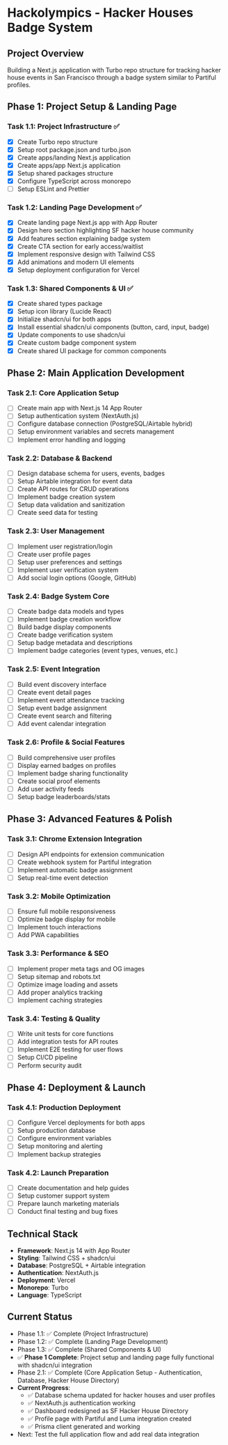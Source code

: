 # Hackolympics - Hacker Houses Badge System

## Project Overview
Building a Next.js application with Turbo repo structure for tracking hacker house events in San Francisco through a badge system similar to Partiful profiles.

## Phase 1: Project Setup & Landing Page

### Task 1.1: Project Infrastructure ✅
- [x] Create Turbo repo structure
- [x] Setup root package.json and turbo.json
- [x] Create apps/landing Next.js application
- [x] Create apps/app Next.js application
- [x] Setup shared packages structure
- [x] Configure TypeScript across monorepo
- [ ] Setup ESLint and Prettier

### Task 1.2: Landing Page Development ✅
- [x] Create landing page Next.js app with App Router
- [x] Design hero section highlighting SF hacker house community
- [x] Add features section explaining badge system
- [x] Create CTA section for early access/waitlist
- [x] Implement responsive design with Tailwind CSS
- [x] Add animations and modern UI elements
- [x] Setup deployment configuration for Vercel

### Task 1.3: Shared Components & UI ✅ 
- [x] Create shared types package
- [x] Setup icon library (Lucide React)
- [x] Initialize shadcn/ui for both apps
- [x] Install essential shadcn/ui components (button, card, input, badge)
- [x] Update components to use shadcn/ui
- [x] Create custom badge component system
- [x] Create shared UI package for common components

## Phase 2: Main Application Development

### Task 2.1: Core Application Setup
- [ ] Create main app with Next.js 14 App Router
- [ ] Setup authentication system (NextAuth.js)
- [ ] Configure database connection (PostgreSQL/Airtable hybrid)
- [ ] Setup environment variables and secrets management
- [ ] Implement error handling and logging

### Task 2.2: Database & Backend
- [ ] Design database schema for users, events, badges
- [ ] Setup Airtable integration for event data
- [ ] Create API routes for CRUD operations
- [ ] Implement badge creation system
- [ ] Setup data validation and sanitization
- [ ] Create seed data for testing

### Task 2.3: User Management
- [ ] Implement user registration/login
- [ ] Create user profile pages
- [ ] Setup user preferences and settings
- [ ] Implement user verification system
- [ ] Add social login options (Google, GitHub)

### Task 2.4: Badge System Core
- [ ] Create badge data models and types
- [ ] Implement badge creation workflow
- [ ] Build badge display components
- [ ] Create badge verification system
- [ ] Setup badge metadata and descriptions
- [ ] Implement badge categories (event types, venues, etc.)

### Task 2.5: Event Integration
- [ ] Build event discovery interface
- [ ] Create event detail pages
- [ ] Implement event attendance tracking
- [ ] Setup event badge assignment
- [ ] Create event search and filtering
- [ ] Add event calendar integration

### Task 2.6: Profile & Social Features
- [ ] Build comprehensive user profiles
- [ ] Display earned badges on profiles
- [ ] Implement badge sharing functionality
- [ ] Create social proof elements
- [ ] Add user activity feeds
- [ ] Setup badge leaderboards/stats

## Phase 3: Advanced Features & Polish

### Task 3.1: Chrome Extension Integration
- [ ] Design API endpoints for extension communication
- [ ] Create webhook system for Partiful integration
- [ ] Implement automatic badge assignment
- [ ] Setup real-time event detection

### Task 3.2: Mobile Optimization
- [ ] Ensure full mobile responsiveness
- [ ] Optimize badge display for mobile
- [ ] Implement touch interactions
- [ ] Add PWA capabilities

### Task 3.3: Performance & SEO
- [ ] Implement proper meta tags and OG images
- [ ] Setup sitemap and robots.txt
- [ ] Optimize image loading and assets
- [ ] Add proper analytics tracking
- [ ] Implement caching strategies

### Task 3.4: Testing & Quality
- [ ] Write unit tests for core functions
- [ ] Add integration tests for API routes
- [ ] Implement E2E testing for user flows
- [ ] Setup CI/CD pipeline
- [ ] Perform security audit

## Phase 4: Deployment & Launch

### Task 4.1: Production Deployment
- [ ] Configure Vercel deployments for both apps
- [ ] Setup production database
- [ ] Configure environment variables
- [ ] Setup monitoring and alerting
- [ ] Implement backup strategies

### Task 4.2: Launch Preparation
- [ ] Create documentation and help guides
- [ ] Setup customer support system
- [ ] Prepare launch marketing materials
- [ ] Conduct final testing and bug fixes

## Technical Stack
- **Framework**: Next.js 14 with App Router
- **Styling**: Tailwind CSS + shadcn/ui
- **Database**: PostgreSQL + Airtable integration
- **Authentication**: NextAuth.js
- **Deployment**: Vercel
- **Monorepo**: Turbo
- **Language**: TypeScript

## Current Status
- Phase 1.1: ✅ Complete (Project Infrastructure)
- Phase 1.2: ✅ Complete (Landing Page Development) 
- Phase 1.3: ✅ Complete (Shared Components & UI)
- ✅ **Phase 1 Complete**: Project setup and landing page fully functional with shadcn/ui integration
- Phase 2.1: ✅ Complete (Core Application Setup - Authentication, Database, Hacker House Directory)
- **Current Progress**: 
  - ✅ Database schema updated for hacker houses and user profiles
  - ✅ NextAuth.js authentication working
  - ✅ Dashboard redesigned as SF Hacker House Directory
  - ✅ Profile page with Partiful and Luma integration created
  - ✅ Prisma client generated and working
- Next: Test the full application flow and add real data integration 